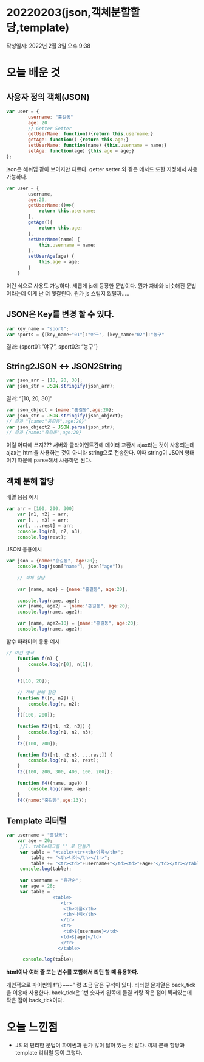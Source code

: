 # 20220203(json,객체분할할당,template)

작성일시: 2022년 2월 3일 오후 9:38

# 오늘 배운 것

## 사용자 정의 객체(JSON)

```jsx
var user = {
		username: "홍길동"
		age: 20
		// Getter Setter
		getUserName: function(){return this.username;}
		getAge: function() {return this.age;}
		setUserName: function(name) {this.username = name;}
		setAge: function(age) {this.age = age;}
};
```

json은 해쉬맵 같아 보이지만 다르다. getter setter 와 같은 메서드 또한 지정해서 사용가능하다.

```jsx
var user = {
		username,
		age:20,
		getUserName:()=>{
			return this.username;
		},
		getAge(){
			return this.age;
		},
		setUserName(name) {
			this.username = name;
		},
		setUserAge(age) {
			this.age = age;
		}
	}
```

이런 식으로 사용도 가능하다. 새롭게 js에 등장한 문법이다. 뭔가 자바와 비슷해진 문법이라는데 이게 난 더 헷갈린다. 뭔가 js 스럽지 않달까.....

## JSON은 Key를 변경 할 수 있다.

```jsx
var key_name = "sport";
var sports = {[key_name+"01"]:"야구", [key_name+"02"]:"농구"
```

결과: {sport01:”야구”, sport02: “농구”}

## String2JSON ↔ JSON2String

```jsx
var json_arr = [10, 20, 30];
var json_str = JSON.stringify(json_arr);
```

결과: “[10, 20, 30]”

```jsx
var json_object = {name:"홍길동",age:20};
var json_str = JSON.stringify(json_object);
// 결과 "{name:"홍길동",age:20}"
var json_object2 = JSON.parse(json_str);
// 결과 {name:"홍길동",age:20}
```

이걸 어디에 쓰지??? 서버와 클라이언트간에 데이터 교환시 ajax라는 것이 사용되는데 ajax는 html을 사용하는 것이 아니라 string으로 전송한다. 이때 string이 JSON 형태이기 때문에 parse해서 사용하면 된다.

## 객체 분해 할당

배열 응용 예시

```jsx
var arr = [100, 200, 300]
	var [n1, n2] = arr;
	var [, , n3] = arr;
	var[, ...rest] = arr;
	console.log(n1, n2, n3);
	console.log(rest);
```

JSON 응용예시

```jsx
var json = {name:"홍길동", age:20};
	console.log(json["name"], json["age"]);
	
	// 객체 할당
	
	var {name, age} = {name:"홍길동", age:20};
	
	console.log(name, age);
	var {name, age2} = {name:"홍길동", age:20};
	console.log(name, age2);
	
	var {name, age2=10} = {name:"홍길동", age:20};
	console.log(name, age2);
```

함수 파라미터 응용 예시

```jsx
// 이전 방식
	function f(n) {
		console.log(n[0], n[1]);
	}
	
	f([10, 20]);
	
	// 객체 분해 할당
	function f([n, n2]) {
		console.log(n, n2);
	}
	f([100, 200]);
	
	function f2([n1, n2, n3]) {
		console.log(n1, n2, n3);
	}
	f2([100, 200]);
	
	function f3([n1, n2,n3, ...rest]) {
		console.log(n1, n2, rest);
	}
	f3([100, 200, 300, 400, 100, 200]);
	
	function f4({name, age}) {
		console.log(name, age);
	}
	f4({name:"홍길동",age:13});
```

## Template 리터럴

```jsx
var username = "홍길동";
	var age = 20;
	 //1. table태그를 "" 로 만들기
	 var table = "<table><tr><th>이름</th>";
	     table += "<th>나이</th></tr>";
	     table += "<tr><td>"+username+"</td><td>"+age+"</td></tr></table>";
	 console.log(table);
	 
	 var username = "유관순";
	 var age = 28;
     var table = `
                 <table>
                    <tr>
                     <th>이름</th>
                     <th>나이</th>
                    </tr>
     				<tr>
     				 <td>${username}</td>
     				<td>${age}</td>
     				</tr>
     			   </table>
                   `;
      console.log(table);
```

**html이나 여러 줄 또는 변수를 포함해서 리턴 할 때 유용하다.**

개인적으로 파이썬의 f”{}~~~” 랑 조금 닮은 구석이 있다. 리터럴 문자열은 back_tick을 이용해 사용한다. back_tick은 1번 숫자키 왼쪽에 물결 키랑 작은 점이 찍혀있는데 작은 점이 back_tick이다.

# 오늘 느낀점

- JS 의 편리한 문법이 파이썬과 뭔가 많이 닮아 있는 것 같다. 객체 분해 할당과 template 리터럴 등이 그렇다.